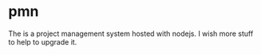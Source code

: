 # pmn
The is a project management system hosted with nodejs. I wish more stuff to help to upgrade it.
